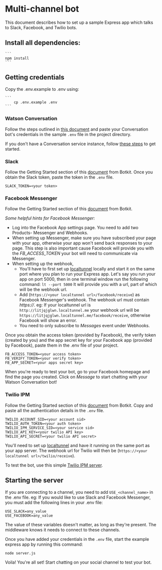 # Multi-channel bot

This document describes how to set up a sample Express app which talks to Slack, Facebook, and Twilio bots.

## Install all dependencies:

    ```
    npm install
    ```

## Getting credentials

Copy the .env.example to .env using: 
    
    ```
        cp .env.example .env
    ```



### Watson Conversation
Follow the steps outlined in [this document](https://github.com/watson-developer-cloud/conversation-simple/blob/master/README.md#configuring-the-application-environmnet) and paste your Conversation bot's credentials in the sample `.env` file in the project directory.

If you don't have a Conversation service instance,  follow [these steps](https://github.com/watson-developer-cloud/conversation-simple/blob/master/README.md#before-you-begin) to get started.

### Slack
Follow the Getting Started section of this [document](https://github.com/howdyai/botkit/blob/master/readme-slack.md) from Botkit.
Once you obtain the Slack token, paste the token in the `.env` file.
```
SLACK_TOKEN=<your token>
```

### Facebook Messenger
Follow the Getting Started section of this [document](https://github.com/howdyai/botkit/blob/master/readme-facebook.md) from Botkit.

*Some helpful hints for Facebook Messenger:*
 * Log into the Facebook App settings page. You need to add two Products- Messenger and Webhooks.
 * When setting up Messenger, make sure you have subscribed your page with your app, otherwise your app won't send back responses to your page. This step is also important cause Facebook will provide you with the _FB_ACCESS_TOKEN_ your bot will need to communicate via Messenger.
 * When setting up the webhook,
    * You'll have to first set up [localtunnel](https://localtunnel.github.io/www/) locally and start it on the same port where you plan to run your Express app. Let's say you run your app on port 5000, then in one terminal window run the following command:
    ```lt --port 5000```
  lt will provide you with a url, part of which will be the webhook url.
    * Add (`https://<your localtunnel url>/facebook/receive`) as Facebook Messenger's webhook. The webhook url must contain _https://_.
    eg:  If your localtunnel url is `http://litjqjglwn.localtunnel.me` your webhook url will be `https://litjqjglwn.localtunnel.me/facebook/receive`, otherwise Facebook will show an error.
    * You need to only subscribe to _Messages_ event under Webhooks.

Once you obtain the access token (provided by Facebook), the verify token (created by you) and the app secret key for your Facebook app (provided by Facebook), paste them in the .env file of your project.
```
FB_ACCESS_TOKEN=<your access token>
FB_VERIFY_TOKEN=<your verify token>
FB_APP_SECRET=<your apps secret key>
```

When you're ready to test your bot, go to your Facebook homepage and find the page you created. Click on _Message_ to start chatting with your Watson Conversation bot!

### Twilio IPM
Follow the Getting Started section of this [document](https://github.com/howdyai/botkit/blob/master/readme-twilioipm.md) from Botkit.
Copy and paste all the authentication details in the `.env` file.
```
TWILIO_ACCOUNT_SID=<your account sid>
TWILIO_AUTH_TOKEN=<your auth token>
TWILIO_IPM_SERVICE_SID=<your service sid>
TWILIO_API_KEY=<your twilio API key>
TWILIO_API_SECRET=<your twilio API secret>
```
You'll need to set up [localtunnel](https://localtunnel.github.io/www/) and have it running on the same port as your app server. The webhook url for Twilio will then be (`https://<your localtunnel url>/twilio/receive`).

To test the bot, use this simple [Twilio IPM server](https://github.com/twilio/ip-messaging-demo-js).

## Starting the server

If you are connecting to a channel, you need to add `USE_<channel_name>` in the .env file.
 eg: If you would like to use Slack and Facebook Messenger, you must add the following lines in your .env file:
```
USE_SLACK=any_value
USE_FACEBOOK=any_value
```
The value of these variables doesn't matter, as long as they're present. The middleware knows it needs to connect to these channels.

Once you have added your credentials in the `.env` file, start the example express app by running this command:
```
node server.js
```

Voila! You're all set! Start chatting on your social channel to test your bot.
